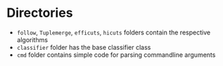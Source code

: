 # Directories

- `follow`, `Tuplemerge`, `efficuts`, `hicuts` folders contain the respective algorithms
- `classifier` folder has the base classifier class
- `cmd` folder contains simple code for parsing commandline arguments